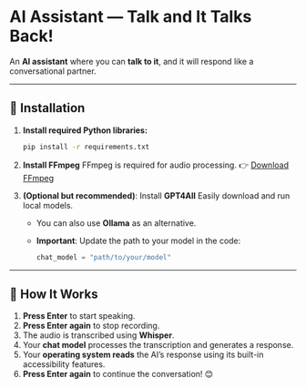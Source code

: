 # AI Assistant — Talk and It Talks Back!

An **AI assistant** where you can **talk to it**, and it will respond like a conversational partner.

---

## 🔧 Installation

1. **Install required Python libraries:**

   ```bash
   pip install -r requirements.txt
   ```

2. **Install FFmpeg**
   FFmpeg is required for audio processing.
   👉 [Download FFmpeg](https://ffmpeg.org/)

3. **(Optional but recommended)**: Install **GPT4All**
   Easily download and run local models.

   * You can also use **Ollama** as an alternative.
   * **Important**: Update the path to your model in the code:

     ```python
     chat_model = "path/to/your/model"
     ```

---

## 🚀 How It Works

1. **Press Enter** to start speaking.
2. **Press Enter again** to stop recording.
3. The audio is transcribed using **Whisper**.
4. Your **chat model** processes the transcription and generates a response.
5. Your **operating system reads** the AI’s response using its built-in accessibility features.
6. **Press Enter again** to continue the conversation! 😊
